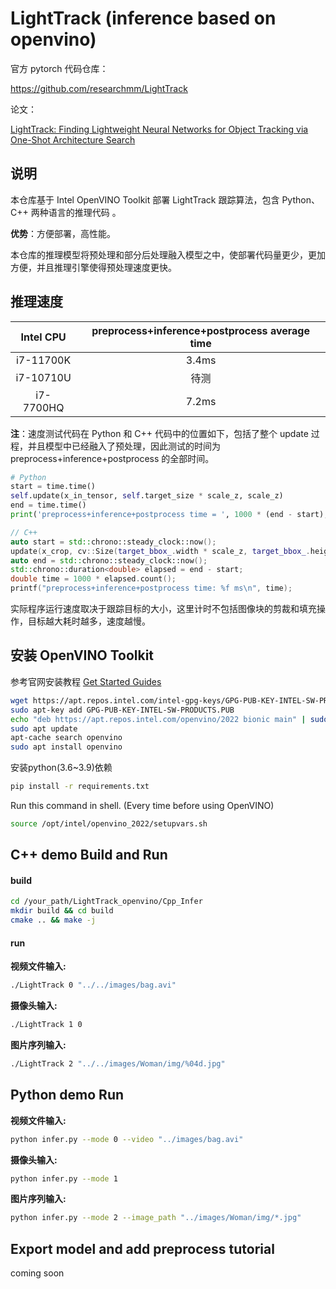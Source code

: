 # LightTrack (inference based on openvino)

官方 pytorch 代码仓库：

https://github.com/researchmm/LightTrack

论文：

[LightTrack: Finding Lightweight Neural Networks for Object Tracking via One-Shot Architecture Search](https://arxiv.org/abs/2104.14545)



## 说明

本仓库基于 Intel OpenVINO Toolkit 部署 LightTrack 跟踪算法，包含 Python、C++ 两种语言的推理代码 。

**优势**：方便部署，高性能。

本仓库的推理模型将预处理和部分后处理融入模型之中，使部署代码量更少，更加方便，并且推理引擎使得预处理速度更快。



## 推理速度

| Intel CPU | preprocess+inference+postprocess average time |
| :-------: | :-------------------------------------------: |
| i7-11700K |                     3.4ms                     |
| i7-10710U |                     待测                      |
| i7-7700HQ |                     7.2ms                     |

**注**：速度测试代码在 Python 和 C++ 代码中的位置如下，包括了整个 update 过程，并且模型中已经融入了预处理，因此测试的时间为 preprocess+inference+postprocess 的全部时间。

```python
# Python
start = time.time()
self.update(x_in_tensor, self.target_size * scale_z, scale_z)
end = time.time()
print('preprocess+inference+postprocess time = ', 1000 * (end - start), 'ms')
```

```c++
// C++
auto start = std::chrono::steady_clock::now();
update(x_crop, cv::Size(target_bbox_.width * scale_z, target_bbox_.height * scale_z), scale_z);
auto end = std::chrono::steady_clock::now();
std::chrono::duration<double> elapsed = end - start;
double time = 1000 * elapsed.count();
printf("preprocess+inference+postprocess time: %f ms\n", time);
```

实际程序运行速度取决于跟踪目标的大小，这里计时不包括图像块的剪裁和填充操作，目标越大耗时越多，速度越慢。



## 安装 OpenVINO Toolkit

参考官网安装教程 [Get Started Guides](https://docs.openvino.ai/latest/openvino_docs_install_guides_installing_openvino_apt.html#doxid-openvino-docs-install-guides-installing-openvino-apt)

```bash
wget https://apt.repos.intel.com/intel-gpg-keys/GPG-PUB-KEY-INTEL-SW-PRODUCTS.PUB
sudo apt-key add GPG-PUB-KEY-INTEL-SW-PRODUCTS.PUB
echo "deb https://apt.repos.intel.com/openvino/2022 bionic main" | sudo tee /etc/apt/sources.list.d/intel-openvino-2022.list
sudo apt update
apt-cache search openvino
sudo apt install openvino
```

安装python(3.6~3.9)依赖

```bash
pip install -r requirements.txt
```

Run this command in shell. (Every time before using OpenVINO)

```bash
source /opt/intel/openvino_2022/setupvars.sh
```



## C++ demo Build and Run

#### build

```bash
cd /your_path/LightTrack_openvino/Cpp_Infer
mkdir build && cd build
cmake .. && make -j
```

#### run

**视频文件输入:** 

```bash
./LightTrack 0 "../../images/bag.avi"
```

**摄像头输入:**

```bash
./LightTrack 1 0
```

**图片序列输入:**

```bash
./LightTrack 2 "../../images/Woman/img/%04d.jpg"
```



## Python demo Run

**视频文件输入:** 

```bash
python infer.py --mode 0 --video "../images/bag.avi"
```

**摄像头输入:**

```bash
python infer.py --mode 1
```

**图片序列输入:**

```bash
python infer.py --mode 2 --image_path "../images/Woman/img/*.jpg"
```



## Export model and add preprocess tutorial

coming soon


